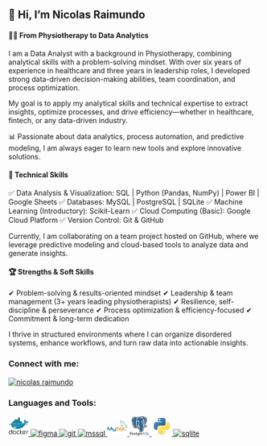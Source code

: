 ## 👋 Hi, I’m Nicolas Raimundo
#### 👨‍⚕️ From Physiotherapy to Data Analytics
I am a Data Analyst with a background in Physiotherapy, combining analytical skills with a problem-solving mindset. With over six years of experience in healthcare and three years in leadership roles, I developed strong data-driven decision-making abilities, team coordination, and process optimization.

My goal is to apply my analytical skills and technical expertise to extract insights, optimize processes, and drive efficiency—whether in healthcare, fintech, or any data-driven industry.

📊 Passionate about data analytics, process automation, and predictive modeling, I am always eager to learn new tools and explore innovative solutions.

#### 🔧 Technical Skills
✅ Data Analysis & Visualization: SQL | Python (Pandas, NumPy) | Power BI | Google Sheets
✅ Databases: MySQL | PostgreSQL | SQLite
✅ Machine Learning (Introductory): Scikit-Learn
✅ Cloud Computing (Basic): Google Cloud Platform
✅ Version Control: Git & GitHub

Currently, I am collaborating on a team project hosted on GitHub, where we leverage predictive modeling and cloud-based tools to analyze data and generate insights.

#### 🏆 Strengths & Soft Skills
✔ Problem-solving & results-oriented mindset
✔ Leadership & team management (3+ years leading physiotherapists)
✔ Resilience, self-discipline & perseverance
✔ Process optimization & efficiency-focused
✔ Commitment & long-term dedication

I thrive in structured environments where I can organize disordered systems, enhance workflows, and turn raw data into actionable insights.




<h3 align="left">Connect with me:</h3>
<p align="left">
<a href="https://linkedin.com/in/nicolas raimundo" target="blank"><img align="center" src="https://raw.githubusercontent.com/rahuldkjain/github-profile-readme-generator/master/src/images/icons/Social/linked-in-alt.svg" alt="nicolas raimundo" height="30" width="40" /></a>
</p>

<h3 align="left">Languages and Tools:</h3>
<p align="left"> <a href="https://www.docker.com/" target="_blank" rel="noreferrer"> <img src="https://raw.githubusercontent.com/devicons/devicon/master/icons/docker/docker-original-wordmark.svg" alt="docker" width="40" height="40"/> </a> <a href="https://www.figma.com/" target="_blank" rel="noreferrer"> <img src="https://www.vectorlogo.zone/logos/figma/figma-icon.svg" alt="figma" width="40" height="40"/> </a> <a href="https://git-scm.com/" target="_blank" rel="noreferrer"> <img src="https://www.vectorlogo.zone/logos/git-scm/git-scm-icon.svg" alt="git" width="40" height="40"/> </a> <a href="https://www.microsoft.com/en-us/sql-server" target="_blank" rel="noreferrer"> <img src="https://www.svgrepo.com/show/303229/microsoft-sql-server-logo.svg" alt="mssql" width="40" height="40"/> </a> <a href="https://www.mysql.com/" target="_blank" rel="noreferrer"> <img src="https://raw.githubusercontent.com/devicons/devicon/master/icons/mysql/mysql-original-wordmark.svg" alt="mysql" width="40" height="40"/> </a> <a href="https://www.postgresql.org" target="_blank" rel="noreferrer"> <img src="https://raw.githubusercontent.com/devicons/devicon/master/icons/postgresql/postgresql-original-wordmark.svg" alt="postgresql" width="40" height="40"/> </a> <a href="https://www.python.org" target="_blank" rel="noreferrer"> <img src="https://raw.githubusercontent.com/devicons/devicon/master/icons/python/python-original.svg" alt="python" width="40" height="40"/> </a> <a href="https://www.sqlite.org/" target="_blank" rel="noreferrer"> <img src="https://www.vectorlogo.zone/logos/sqlite/sqlite-icon.svg" alt="sqlite" width="40" height="40"/> </a> </p>



